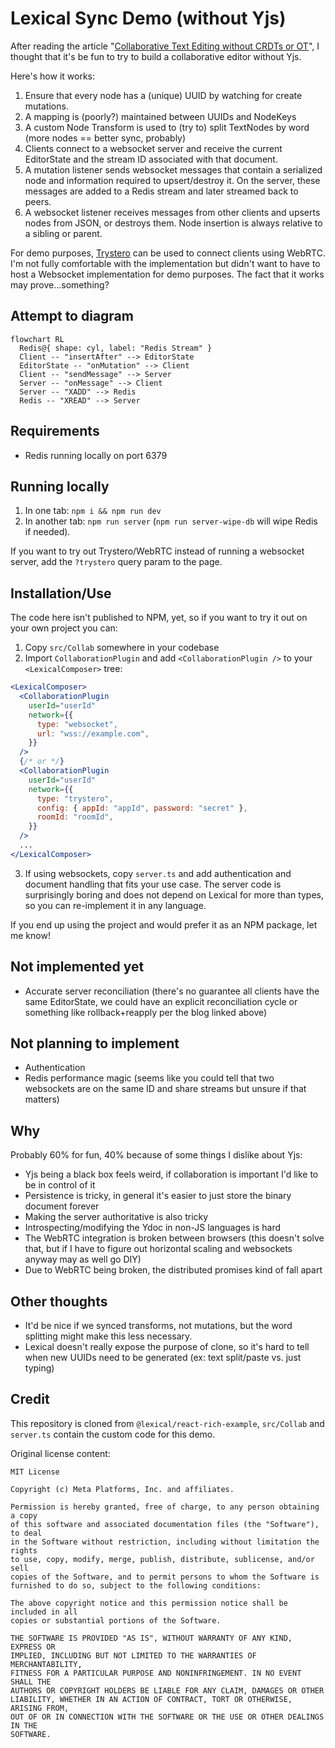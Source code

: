 # Lexical Sync Demo (without Yjs)

After reading the article "[Collaborative Text Editing without CRDTs or OT](https://mattweidner.com/2025/05/21/text-without-crdts.html)",
I thought that it's be fun to try to build a collaborative editor without Yjs.

Here's how it works:

1. Ensure that every node has a (unique) UUID by watching for create mutations.
2. A mapping is (poorly?) maintained between UUIDs and NodeKeys
3. A custom Node Transform is used to (try to) split TextNodes by word (more
   nodes == better sync, probably)
4. Clients connect to a websocket server and receive the current EditorState
   and the stream ID associated with that document.
5. A mutation listener sends websocket messages that contain a serialized node
   and information required to upsert/destroy it. On the server, these messages
   are added to a Redis stream and later streamed back to peers.
6. A websocket listener receives messages from other clients and upserts nodes
   from JSON, or destroys them. Node insertion is always relative to a sibling or
   parent.

For demo purposes, [Trystero](https://github.com/dmotz/trystero/issues) can be
used to connect clients using WebRTC. I'm not fully comfortable with the
implementation but didn't want to have to host a Websocket implementation for
demo purposes. The fact that it works may prove...something?

## Attempt to diagram

```mermaid
flowchart RL
  Redis@{ shape: cyl, label: "Redis Stream" }
  Client -- "insertAfter" --> EditorState
  EditorState -- "onMutation" --> Client
  Client -- "sendMessage" --> Server
  Server -- "onMessage" --> Client
  Server -- "XADD" --> Redis
  Redis -- "XREAD" --> Server
```

## Requirements

- Redis running locally on port 6379

## Running locally

1. In one tab: `npm i && npm run dev`
2. In another tab: `npm run server` (`npm run server-wipe-db` will wipe Redis
   if needed).

If you want to try out Trystero/WebRTC instead of running a websocket server,
add the `?trystero` query param to the page.

## Installation/Use

The code here isn't published to NPM, yet, so if you want to try it out on your
own project you can:

1. Copy `src/Collab` somewhere in your codebase
2. Import `CollaborationPlugin` and add `<CollaborationPlugin />` to your
   `<LexicalComposer>` tree:

```jsx
<LexicalComposer>
  <CollaborationPlugin
    userId="userId"
    network={{
      type: "websocket",
      url: "wss://example.com",
    }}
  />
  {/* or */}
  <CollaborationPlugin
    userId="userId"
    network={{
      type: "trystero",
      config: { appId: "appId", password: "secret" },
      roomId: "roomId",
    }}
  />
  ...
</LexicalComposer>
```

3. If using websockets, copy `server.ts` and add authentication and document
   handling that fits your use case. The server code is surprisingly boring
   and does not depend on Lexical for more than types, so you can re-implement
   it in any language.

If you end up using the project and would prefer it as an NPM package, let me
know!

## Not implemented yet

- Accurate server reconciliation (there's no guarantee all clients have the
  same EditorState, we could have an explicit reconciliation cycle or something
  like rollback+reapply per the blog linked above)

## Not planning to implement

- Authentication
- Redis performance magic (seems like you could tell that two websockets are on
  the same ID and share streams but unsure if that matters)

## Why

Probably 60% for fun, 40% because of some things I dislike about Yjs:

- Yjs being a black box feels weird, if collaboration is important I'd like to
  be in control of it
- Persistence is tricky, in general it's easier to just store the binary
  document forever
- Making the server authoritative is also tricky
- Introspecting/modifying the Ydoc in non-JS languages is hard
- The WebRTC integration is broken between browsers (this doesn't solve that,
  but if I have to figure out horizontal scaling and websockets anyway may as
  well go DIY)
- Due to WebRTC being broken, the distributed promises kind of fall apart

## Other thoughts

- It'd be nice if we synced transforms, not mutations, but the word splitting
  might make this less necessary.
- Lexical doesn't really expose the purpose of clone, so it's hard to tell when
  new UUIDs need to be generated (ex: text split/paste vs. just typing)

## Credit

This repository is cloned from `@lexical/react-rich-example`,
`src/Collab` and `server.ts` contain the custom code for this demo.

Original license content:

```
MIT License

Copyright (c) Meta Platforms, Inc. and affiliates.

Permission is hereby granted, free of charge, to any person obtaining a copy
of this software and associated documentation files (the "Software"), to deal
in the Software without restriction, including without limitation the rights
to use, copy, modify, merge, publish, distribute, sublicense, and/or sell
copies of the Software, and to permit persons to whom the Software is
furnished to do so, subject to the following conditions:

The above copyright notice and this permission notice shall be included in all
copies or substantial portions of the Software.

THE SOFTWARE IS PROVIDED "AS IS", WITHOUT WARRANTY OF ANY KIND, EXPRESS OR
IMPLIED, INCLUDING BUT NOT LIMITED TO THE WARRANTIES OF MERCHANTABILITY,
FITNESS FOR A PARTICULAR PURPOSE AND NONINFRINGEMENT. IN NO EVENT SHALL THE
AUTHORS OR COPYRIGHT HOLDERS BE LIABLE FOR ANY CLAIM, DAMAGES OR OTHER
LIABILITY, WHETHER IN AN ACTION OF CONTRACT, TORT OR OTHERWISE, ARISING FROM,
OUT OF OR IN CONNECTION WITH THE SOFTWARE OR THE USE OR OTHER DEALINGS IN THE
SOFTWARE.
```
